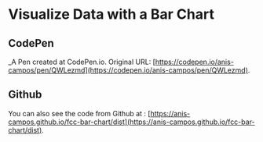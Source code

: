 # Visualize Data with a Bar Chart

CodePen
--
_A Pen created at CodePen.io. Original URL: [https://codepen.io/anis-campos/pen/QWLezmd](https://codepen.io/anis-campos/pen/QWLezmd).


Github
--
You can also see the code from  Github at :  [https://anis-campos.github.io/fcc-bar-chart/dist](https://anis-campos.github.io/fcc-bar-chart/dist).
 
